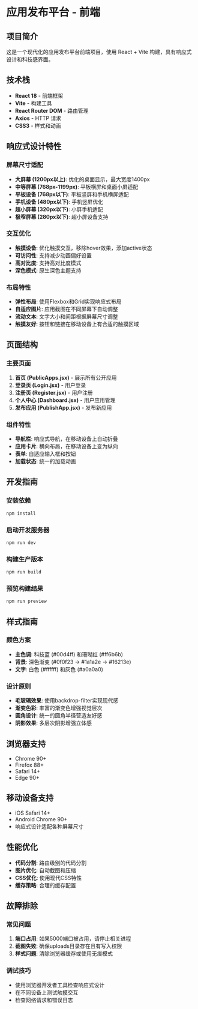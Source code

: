 # 应用发布平台 - 前端

## 项目简介

这是一个现代化的应用发布平台前端项目，使用 React + Vite 构建，具有响应式设计和科技感界面。

## 技术栈

- **React 18** - 前端框架
- **Vite** - 构建工具
- **React Router DOM** - 路由管理
- **Axios** - HTTP 请求
- **CSS3** - 样式和动画

## 响应式设计特性

### 屏幕尺寸适配

- **大屏幕 (1200px以上)**: 优化的桌面显示，最大宽度1400px
- **中等屏幕 (768px-1199px)**: 平板横屏和桌面小屏适配
- **平板设备 (768px以下)**: 平板竖屏和手机横屏适配
- **手机设备 (480px以下)**: 手机竖屏优化
- **超小屏幕 (320px以下)**: 小屏手机适配
- **极窄屏幕 (280px以下)**: 超小屏设备支持

### 交互优化

- **触摸设备**: 优化触摸交互，移除hover效果，添加active状态
- **可访问性**: 支持减少动画偏好设置
- **高对比度**: 支持高对比度模式
- **深色模式**: 原生深色主题支持

### 布局特性

- **弹性布局**: 使用Flexbox和Grid实现响应式布局
- **自适应图片**: 应用截图在不同屏幕下自动调整
- **流动文本**: 文字大小和间距根据屏幕尺寸调整
- **触摸友好**: 按钮和链接在移动设备上有合适的触摸区域

## 页面结构

### 主要页面

1. **首页 (PublicApps.jsx)** - 展示所有公开应用
2. **登录页 (Login.jsx)** - 用户登录
3. **注册页 (Register.jsx)** - 用户注册
4. **个人中心 (Dashboard.jsx)** - 用户应用管理
5. **发布应用 (PublishApp.jsx)** - 发布新应用

### 组件特性

- **导航栏**: 响应式导航，在移动设备上自动折叠
- **应用卡片**: 横向布局，在移动设备上变为纵向
- **表单**: 自适应输入框和按钮
- **加载状态**: 统一的加载动画

## 开发指南

### 安装依赖

```bash
npm install
```

### 启动开发服务器

```bash
npm run dev
```

### 构建生产版本

```bash
npm run build
```

### 预览构建结果

```bash
npm run preview
```

## 样式指南

### 颜色方案

- **主色调**: 科技蓝 (#00d4ff) 和珊瑚红 (#ff6b6b)
- **背景**: 深色渐变 (#0f0f23 → #1a1a2e → #16213e)
- **文字**: 白色 (#ffffff) 和灰色 (#a0a0a0)

### 设计原则

- **毛玻璃效果**: 使用backdrop-filter实现现代感
- **渐变色彩**: 丰富的渐变色增强视觉层次
- **圆角设计**: 统一的圆角半径营造友好感
- **阴影效果**: 多层次阴影增强立体感

## 浏览器支持

- Chrome 90+
- Firefox 88+
- Safari 14+
- Edge 90+

## 移动设备支持

- iOS Safari 14+
- Android Chrome 90+
- 响应式设计适配各种屏幕尺寸

## 性能优化

- **代码分割**: 路由级别的代码分割
- **图片优化**: 自动截图和压缩
- **CSS优化**: 使用现代CSS特性
- **缓存策略**: 合理的缓存配置

## 故障排除

### 常见问题

1. **端口占用**: 如果5000端口被占用，请停止相关进程
2. **截图失败**: 确保uploads目录存在且有写入权限
3. **样式问题**: 清除浏览器缓存或使用无痕模式

### 调试技巧

- 使用浏览器开发者工具检查响应式设计
- 在不同设备上测试触摸交互
- 检查网络请求和错误日志
